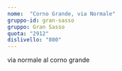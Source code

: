 ```yaml
---
nome:  "Corno Grande, via Normale"
gruppo-id: gran-sasso
gruppo: Gran Sasso
quota: "2912"
dislivello: "800"
---
```


via normale al corno grande
